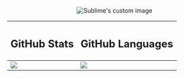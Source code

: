 <p align="center">
  <img src="https://github-readme-streak-stats.herokuapp.com/?user=anas622&theme=tokyonight" alt="Sublime's custom image"/>
</p>

<table>
  <thead>
    <tr>
      <th>
        <h2>GitHub Stats</h2>
      </th>
      <th>
        <h2>GitHub Languages</h2>
      </th>
    </tr>
  </thead>
  <tbody>
    <tr>
      <td valign="top"><img src="https://github-readme-stats.vercel.app/api?username=anas622&count_private=true&show_icons=true&theme=radical&hide_border=true"/></td>
      <td valign="top"><img src="https://github-readme-stats.vercel.app/api/top-langs?username=anas622&count_private=true&show_icons=true&theme=radical&layout=compact&hide_border=true"/></td>
    </tr>  
  </tbody>
  
</table>
